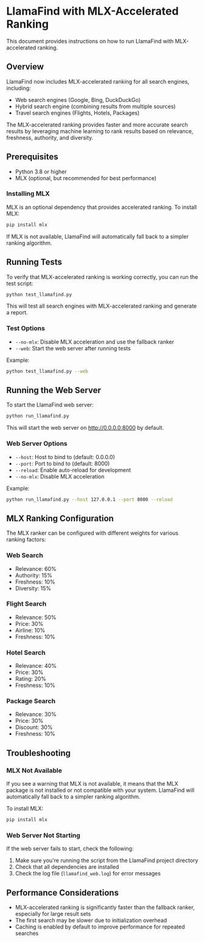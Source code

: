 # LlamaFind with MLX-Accelerated Ranking

This document provides instructions on how to run LlamaFind with MLX-accelerated ranking.

## Overview

LlamaFind now includes MLX-accelerated ranking for all search engines, including:

- Web search engines (Google, Bing, DuckDuckGo)
- Hybrid search engine (combining results from multiple sources)
- Travel search engines (Flights, Hotels, Packages)

The MLX-accelerated ranking provides faster and more accurate search results by leveraging machine learning to rank results based on relevance, freshness, authority, and diversity.

## Prerequisites

- Python 3.8 or higher
- MLX (optional, but recommended for best performance)

### Installing MLX

MLX is an optional dependency that provides accelerated ranking. To install MLX:

```bash
pip install mlx
```

If MLX is not available, LlamaFind will automatically fall back to a simpler ranking algorithm.

## Running Tests

To verify that MLX-accelerated ranking is working correctly, you can run the test script:

```bash
python test_llamafind.py
```

This will test all search engines with MLX-accelerated ranking and generate a report.

### Test Options

- `--no-mlx`: Disable MLX acceleration and use the fallback ranker
- `--web`: Start the web server after running tests

Example:

```bash
python test_llamafind.py --web
```

## Running the Web Server

To start the LlamaFind web server:

```bash
python run_llamafind.py
```

This will start the web server on http://0.0.0.0:8000 by default.

### Web Server Options

- `--host`: Host to bind to (default: 0.0.0.0)
- `--port`: Port to bind to (default: 8000)
- `--reload`: Enable auto-reload for development
- `--no-mlx`: Disable MLX acceleration

Example:

```bash
python run_llamafind.py --host 127.0.0.1 --port 8080 --reload
```

## MLX Ranking Configuration

The MLX ranker can be configured with different weights for various ranking factors:

### Web Search

- Relevance: 60%
- Authority: 15%
- Freshness: 10%
- Diversity: 15%

### Flight Search

- Relevance: 50%
- Price: 30%
- Airline: 10%
- Freshness: 10%

### Hotel Search

- Relevance: 40%
- Price: 30%
- Rating: 20%
- Freshness: 10%

### Package Search

- Relevance: 30%
- Price: 30%
- Discount: 30%
- Freshness: 10%

## Troubleshooting

### MLX Not Available

If you see a warning that MLX is not available, it means that the MLX package is not installed or not compatible with your system. LlamaFind will automatically fall back to a simpler ranking algorithm.

To install MLX:

```bash
pip install mlx
```

### Web Server Not Starting

If the web server fails to start, check the following:

1. Make sure you're running the script from the LlamaFind project directory
2. Check that all dependencies are installed
3. Check the log file (`llamafind_web.log`) for error messages

## Performance Considerations

- MLX-accelerated ranking is significantly faster than the fallback ranker, especially for large result sets
- The first search may be slower due to initialization overhead
- Caching is enabled by default to improve performance for repeated searches 